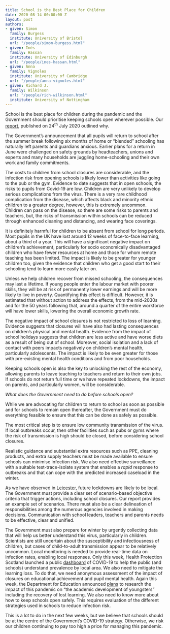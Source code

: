 ```yaml
---
title: School is the Best Place for Children
date: 2020-08-14 00:00:00 Z
layout: post
authors:
- given: Simon
  family: Burgess
  institute: University of Bristol
  url: "/people/simon-burgess.html"
- given: Inès
  family: Hassan
  institute: University of Edinburgh
  url: "/people/ines-hassan.html"
- given: Anna
  family: Vignoles
  institute: University of Cambridge
  url: "/people/anna-vignoles.html"
- given: Richard J.
  family: Wilkinson
  url: "/people/rich-wilkinson.html"
  institute: University of Nottingham
---
```


School is the best place for children during the pandemic and the
Government should prioritise keeping schools open wherever possible. Our
[report](https://royalsociety.org/news/2020/07/delve-opening-schools-should-be-prioritised-report/),
published on 24<sup>th</sup> July 2020 outlined why.

The Government’s announcement that all pupils will return to school
after the summer break following six months of home or “blended”
schooling has naturally left parents and guardians anxious. Earlier
plans for a return in June were challenged on safety grounds by
headteachers, unions and experts and many households are juggling
home-schooling and their own work and family commitments.<!--break-->

The costs to children from school closures are considerable, and the
infection risk from opening schools is likely lower than activities like
going to the pub or the gym. Evidence to date suggests that in open
schools, the risks to pupils from Covid-19 are low. Children are very
unlikely to develop serious complications from the virus. There is a
very rare childhood complication from the disease, which affects black
and minority ethnic children to a greater degree, however, this is
extremely uncommon. Children can pass on the disease, so there are some
risks to parents and teachers, but, the risks of transmission within
schools can be reduced through enhanced cleaning and distancing, and
wearing face coverings.

It is definitely harmful for children to be absent from school for long
periods. Most pupils in the UK have lost around 12 weeks of face-to-face
learning, about a third of a year. This will have a significant negative
impact on children’s achievement, particularly for socio economically
disadvantaged children who have fewer resources at home and those for
whom remote teaching has been limited. The impact is likely to be
greater for younger children too, given the evidence that children who
get a good start to their schooling tend to learn more easily later on.

Unless we help children recover from missed schooling, the consequences
may last a lifetime. If young people enter the labour market with poorer
skills, they will be at risk of permanently lower earnings and will be
more likely to live in poverty. Quantifying this effect is difficult.
However, it is estimated that without action to address the effects,
from the mid-2030s and for the 50 years following that, around a quarter
of the entire workforce will have lower skills, lowering the overall
economic growth rate.

The negative impact of school closures is not restricted to loss of
learning. Evidence suggests that closures will have also had lasting
consequences on children’s physical and mental health. Evidence from the
impact of school holidays suggests that children are less active and
have worse diets as a result of being out of school. Moreover, social
isolation and a lack of contact with peers impacts negatively on
children’s mental health, particularly adolescents. The impact is likely
to be even greater for those with pre-existing mental health conditions
and from poor households.

Keeping schools open is also the key to unlocking the rest of the
economy, allowing parents to leave teaching to teachers and return to
their own jobs. If schools do not return full time or we have repeated
lockdowns, the impact on parents, and particularly women, will be
considerable.

*What does the Government need to do before schools open?*

While we are advocating for children to return to school as soon as
possible and for schools to remain open thereafter, the Government must
do everything feasible to ensure that this can be done as safely as
possible.

The most critical step is to ensure low community transmission of the
virus. If local outbreaks occur, then other facilities such as pubs or
gyms where the risk of transmission is high should be closed, before
considering school closures.

Realistic guidance and substantial extra resources such as PPE, cleaning
products, and extra supply teachers must be made available to ensure
schools can minimise infection risk. We also need effective surveillance
with a suitable test-trace-isolate system that enables a *rapid*
response to outbreaks and that can cope with the predicted increased
caseload in the winter.

As we have observed in
[Leicester,](https://www.gov.uk/guidance/leicester-lockdown-what-you-can-and-cannot-do)
future lockdowns are likely to be local. The Government must provide a
clear set of scenario-based objective criteria that trigger actions,
including school closures. Our report provides an example set of
scenarios. There must also be a clear delineation of responsibilities
among the numerous agencies involved in making decisions. Communication
with school leaders, teachers and parents needs to be effective, clear
and unified.

The Government must also prepare for winter by urgently collecting data
that will help us better understand this virus, particularly in
children. Scientists are still uncertain about the susceptibility and
infectiousness of children, but cases of child-to-adult transmission
appear to be relatively uncommon. Local monitoring is needed to provide
real-time data on infection rates, enabling local responses. Only this
week, Health Protection Scotland launched a public
[dashboard](https://public.tableau.com/profile/phs.covid.19#!/vizhome/COVID-19DailyDashboard_15960160643010/Overview)
of COVID-19 to help the public (and schools) understand prevalence by
local area. We also need to mitigate the learning loss. To do that, we
need anonymous assessment of the impact of closures on educational
achievement and pupil mental health. Again this week, the Department for
Education announced
[plans](https://schoolsweek.co.uk/extra-tests-under-consideration-so-dfe-can-measure-lost-lockdown-learning/)
to research the impact of this pandemic on “the academic development of
youngsters” including the recovery of lost learning. We also need to
know more about how to keep schools open safely. This requires
evaluation of the different strategies used in schools to reduce
infection risk.

This is a lot to do in the next few weeks, but we believe that schools
should be at the centre of the Government’s COVID-19 strategy.
Otherwise, we risk our children continuing to pay too high a price for
managing this pandemic.
